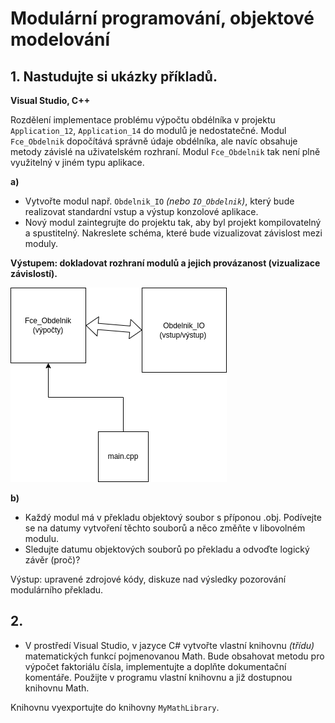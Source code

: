 # Modulární programování, objektové modelování

## 1. Nastudujte si ukázky příkladů.
**Visual Studio, C++**

Rozdělení implementace problému výpočtu obdélníka v projektu `Application_12`, `Application_14` do modulů je nedostatečné. Modul `Fce_Obdelnik` dopočítává správně údaje obdélníka, ale navíc obsahuje metody závislé na uživatelském rozhraní. Modul `Fce_Obdelnik` tak není plně využitelný v jiném typu aplikace. 

**a)**
- Vytvořte modul např. `Obdelnik_IO` *(nebo `IO_Obdelnik`)*, který bude realizovat standardní vstup a výstup konzolové aplikace. 
- Nový modul zaintegrujte do projektu tak, aby byl projekt kompilovatelný a spustitelný. Nakreslete schéma, které bude vizualizovat závislost mezi moduly.

**Výstupem: dokladovat rozhraní modulů a jejich provázanost (vizualizace závislostí).**

![Vizualizace zavislosti](vizualizace.png) 

**b)**
- Každý modul má v překladu objektový soubor s příponou .obj. Podívejte se na datumy vytvoření těchto souborů a něco změňte v libovolném modulu. 
- Sledujte datumu objektových souborů po překladu a odvoďte logický závěr (proč)?

Výstup: upravené zdrojové kódy, diskuze nad výsledky pozorování modulárního překladu.

## 2. 

- V prostředí Visual Studio, v jazyce C# vytvořte vlastní knihovnu *(třídu)* matematických funkcí pojmenovanou Math. Bude obsahovat metodu pro výpočet faktoriálu čísla, implementujte a doplňte dokumentační komentáře. Použijte v programu vlastní knihovnu a již dostupnou knihovnu Math. 

Knihovnu vyexportujte do knihovny `MyMathLibrary`. 
